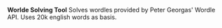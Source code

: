 **Worlde Solving Tool**
Solves wordles provided by Peter Georgas' Wordle API.
Uses 20k english words as basis.
